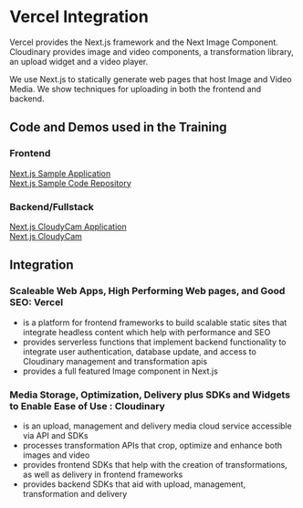 # Vercel Integration
Vercel provides the Next.js framework and the Next Image Component.  Cloudinary provides image and video components, a transformation library, an upload widget and a video player.

We use Next.js to statically generate web pages that host Image and Video Media.  We show techniques for uploading in both the frontend and backend.

## Code and Demos used in the Training

### Frontend

[Next.js Sample Application](https://cloudinary-nextjs-portfolio.vercel.app/)  
[Next.js Sample Code Repository](https://github.com/cloudinary-training/cloudinary-nextjs-portfolio)

### Backend/Fullstack
[Next.js CloudyCam Application](https://cloudycam.netlify.app/)  
[Next.js CloudyCam](https://github.com/cloudinary-training/cloudinary-nextjs-portfolio) 





## Integration  
### Scaleable Web Apps, High Performing Web pages, and Good SEO: Vercel 
- is a platform for frontend frameworks to build scalable static sites that integrate headless content which help with performance and SEO
- provides serverless functions that implement backend  functionality to integrate user authentication, database update, and access to Cloudinary management and transformation apis
- provides a full featured Image component in Next.js
### Media Storage, Optimization, Delivery plus SDKs and Widgets to Enable Ease of Use : Cloudinary  
- is an upload, management and delivery media cloud service accessible via API and SDKs
- processes transformation APIs that crop, optimize and enhance both images and video
- provides frontend SDKs that help with the creation of transformations, as well as delivery in frontend frameworks
- provides backend SDKs that aid with upload, management, transformation and delivery